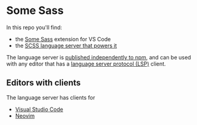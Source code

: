 # Some Sass

In this repo you'll find:

- the [Some Sass](./vscode-extension#readme) extension for VS Code
- the [SCSS language server that powers it](./packages/language-server#readme)

The language server is [published independently to npm](https://www.npmjs.com/package/some-sass-language-server), and can be used with any editor that has a [language server protocol (LSP)](https://microsoft.github.io/language-server-protocol/) client.

## Editors with clients

The language server has clients for

- [Visual Studio Code](./vscode-extension#readme)
- [Neovim](https://github.com/neovim/nvim-lspconfig/blob/master/doc/server_configurations.md#somesass_ls)

